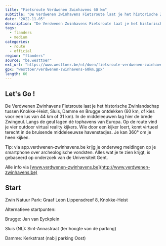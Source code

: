 ```yaml
---
title: "Fietsroute Verdwenen Zwinhavens 60 km"
subtitle: "De Verdwenen Zwinhavens Fietsroute laat je het historische Zwinlandschap tussen Knokke-Heist, Sluis, Damme en Brugge ontdekken (60 km, of kies voor een lus van 44 km of 31 km)"
date: "2022-11-05"
description: "De Verdwenen Zwinhavens Fietsroute laat je het historische Zwinlandschap tussen Knokke-Heist, Sluis, Damme en Brugge ontdekken (60 km, of kies voor een lus van 44 km of 31 km)" 
tags:
  - flanders
  - medium
categories: 
  - route
  - official
region: "flanders"
source: "be.westtoer"
ext_url: "https://www.westtoer.be/nl/doen/fietsroute-verdwenen-zwinhavens-60-km"
gpx: "westtoer/verdwenen-zwinhavens-60km.gpx"
length: 60
---
```


## Let's Go !

De Verdwenen Zwinhavens Fietsroute laat je het historische Zwinlandschap tussen Knokke-Heist, Sluis, Damme en Brugge ontdekken (60 km, of kies voor een lus van 44 km of 31 km). In de middeleeuwen lag hier de brede Zwingeul. Langs de geul lagen dé tophavens van Europa. Op de route vind je vier outdoor virtual reality kijkers. Wie door een kijker loert, komt virtueel terecht in de bruisende middeleeuwse havenstadjes. Je kan 360° om je heen kijken. 

Tip: via app.verdwenen-zwinhavens.be krijg je onderweg meldingen op je smartphone over archeologische vondsten. Alles wat je te zien krijgt, is gebaseerd op onderzoek van de Universiteit Gent.

Alle info via [www.verdwenen-zwinhavens.be](http://www.verdwenen-zwinhavens.be)

## Start 

Zwin Natuur Park: Graaf Leon Lippensdreef 8, Knokke-Heist



Alternatieve startpunten:



Brugge: Jan van Eyckplein



Sluis (NL): Sint-Annastraat (ter hoogte van de parking)



Damme: Kerkstraat (nabij parking Oost) 



